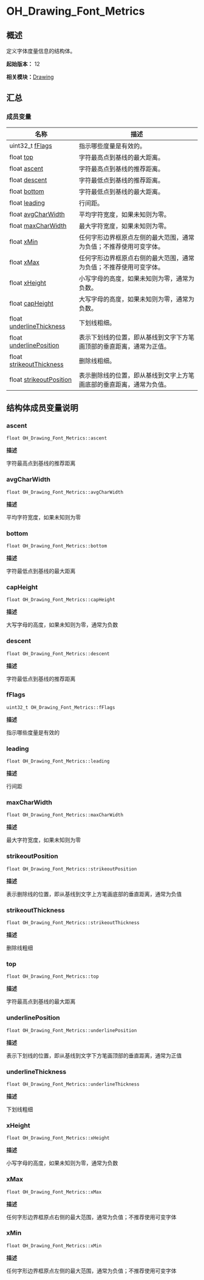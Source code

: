 # OH_Drawing_Font_Metrics


## 概述

定义字体度量信息的结构体。

**起始版本：** 12

**相关模块：**[Drawing](_drawing.md)


## 汇总


### 成员变量

| 名称 | 描述 | 
| -------- | -------- |
| uint32_t [fFlags](#fflags) | 指示哪些度量是有效的。 | 
| float [top](#top) | 字符最高点到基线的最大距离。 | 
| float [ascent](#ascent) | 字符最高点到基线的推荐距离。 | 
| float [descent](#descent) | 字符最低点到基线的推荐距离。 | 
| float [bottom](#bottom) | 字符最低点到基线的最大距离。 | 
| float [leading](#leading) | 行间距。 | 
| float [avgCharWidth](#avgcharwidth) | 平均字符宽度，如果未知则为零。 | 
| float [maxCharWidth](#maxcharwidth) | 最大字符宽度，如果未知则为零。 | 
| float [xMin](#xmin) | 任何字形边界框原点左侧的最大范围，通常为负值；不推荐使用可变字体。 | 
| float [xMax](#xmax) | 任何字形边界框原点右侧的最大范围，通常为负值；不推荐使用可变字体。 | 
| float [xHeight](#xheight) | 小写字母的高度，如果未知则为零，通常为负数。 | 
| float [capHeight](#capheight) | 大写字母的高度，如果未知则为零，通常为负数。 | 
| float [underlineThickness](#underlinethickness) | 下划线粗细。 | 
| float [underlinePosition](#underlineposition) | 表示下划线的位置，即从基线到文字下方笔画顶部的垂直距离，通常为正值。 | 
| float [strikeoutThickness](#strikeoutthickness) | 删除线粗细。 | 
| float [strikeoutPosition](#strikeoutposition) | 表示删除线的位置，即从基线到文字上方笔画底部的垂直距离，通常为负值。 | 


## 结构体成员变量说明


### ascent

```
float OH_Drawing_Font_Metrics::ascent
```

**描述**

字符最高点到基线的推荐距离


### avgCharWidth

```
float OH_Drawing_Font_Metrics::avgCharWidth
```

**描述**

平均字符宽度，如果未知则为零


### bottom

```
float OH_Drawing_Font_Metrics::bottom
```

**描述**

字符最低点到基线的最大距离


### capHeight

```
float OH_Drawing_Font_Metrics::capHeight
```

**描述**

大写字母的高度，如果未知则为零，通常为负数


### descent

```
float OH_Drawing_Font_Metrics::descent
```

**描述**

字符最低点到基线的推荐距离


### fFlags

```
uint32_t OH_Drawing_Font_Metrics::fFlags
```

**描述**

指示哪些度量是有效的


### leading

```
float OH_Drawing_Font_Metrics::leading
```

**描述**

行间距


### maxCharWidth

```
float OH_Drawing_Font_Metrics::maxCharWidth
```

**描述**

最大字符宽度，如果未知则为零


### strikeoutPosition

```
float OH_Drawing_Font_Metrics::strikeoutPosition
```

**描述**

表示删除线的位置，即从基线到文字上方笔画底部的垂直距离，通常为负值


### strikeoutThickness

```
float OH_Drawing_Font_Metrics::strikeoutThickness
```

**描述**

删除线粗细


### top

```
float OH_Drawing_Font_Metrics::top
```

**描述**

字符最高点到基线的最大距离


### underlinePosition

```
float OH_Drawing_Font_Metrics::underlinePosition
```

**描述**

表示下划线的位置，即从基线到文字下方笔画顶部的垂直距离，通常为正值


### underlineThickness

```
float OH_Drawing_Font_Metrics::underlineThickness
```

**描述**

下划线粗细


### xHeight

```
float OH_Drawing_Font_Metrics::xHeight
```

**描述**

小写字母的高度，如果未知则为零，通常为负数


### xMax

```
float OH_Drawing_Font_Metrics::xMax
```

**描述**

任何字形边界框原点右侧的最大范围，通常为负值；不推荐使用可变字体


### xMin

```
float OH_Drawing_Font_Metrics::xMin
```

**描述**

任何字形边界框原点左侧的最大范围，通常为负值；不推荐使用可变字体

